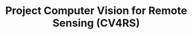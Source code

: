 ---
layout: teaching_course
#
update_date: 2022-09-20
title: Project Computer Vision for Remote Sensing (CV4RS)
banner_image: CV4RS-2.jpg
semester: Winter semester 2022/23
credit_point: 6 SWS/9 ECTS
participants: 15
date_time: Thursday 14:00-20:00
location: EN610
isis_link: https://isis.tu-berlin.de/course/view.php?id=30750

description: |
  Participants of this project course gain practical experience in applying computer vision
  techniques to address Earth observation questions in a collaborative team and acquire knowledge
  on state-of-the-art topics in the field of computer vision for remote sensing.
  For the details about the course content, please visit the <a href="https://moseskonto.tu-berlin.de/moses/modultransfersystem/bolognamodule/beschreibung/anzeigen.html?nummer=41012&version=1&sprache=2" target="_blank">Moses</a> page. <br />
  <br />
  If you have any questions regarding the organization of the course, do not hesitate to contact us at: <a href="mailto:sekr@rsim.tu-berlin.de">sekr@rsim.tu-berlin.de</a>.

# announcements:
# -

lecturers:
    - name: Prof. Dr. Begüm Demir
      link_ext: begum-demir
    - name: Leonard Hackel
      link_ext: leonard-hackel
    - name: Dr. Genc Hoxha
      link_ext: genc-hoxha
    - name: Lars Möllenbrok
      link_ext: lars-mollenbrok
---